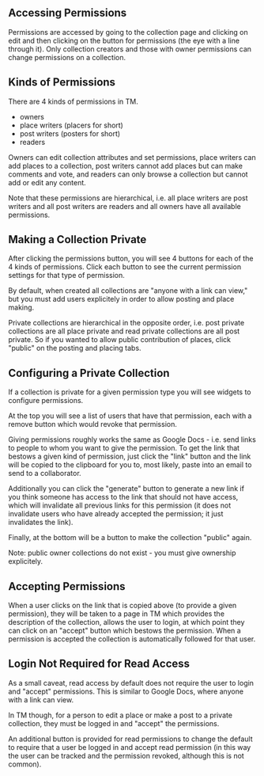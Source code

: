 ## Accessing Permissions

Permissions are accessed by going to the collection page and clicking on edit and then clicking on the button for permissions (the eye with a line through it).  Only collection creators and those with owner permissions can change permissions on a collection.

## Kinds of Permissions

There are 4 kinds of permissions in TM.

* owners
* place writers (placers for short)
* post writers (posters for short)
* readers

Owners can edit collection attributes and set permissions, place writers can add places to a collection, post writers cannot add places but can make comments and vote, and readers can only browse a collection but cannot add or edit any content.

Note that these permissions are hierarchical, i.e. all place writers are post writers and all post writers are readers and all owners have all available permissions.

## Making a Collection Private

After clicking the permissions button, you will see 4 buttons for each of the 4 kinds of permissions.  Click each button to see the current permission settings for that type of permission.

By default, when created all collections are "anyone with a link can view," but you must add users explicitely in order to allow posting and place making.

Private collections are hierarchical in the opposite order, i.e. post private collections are all place private and read private collections are all post private.  So if you wanted to allow public contribution of places, click "public" on the posting and placing tabs.

## Configuring a Private Collection

If a collection is private for a given permission type you will see widgets to configure permissions.

At the top you will see a list of users that have that permission, each with a remove button which would revoke that permission.

Giving permissions roughly works the same as Google Docs - i.e. send links to people to whom you want to give the permission.  To get the link that bestows a given kind of permission, just click the "link" button and the link will be copied to the clipboard for you to, most likely, paste into an email to send to a collaborator.  

Additionally you can click the "generate" button to generate a new link if you think someone has access to the link that should not have access, which will invalidate all previous links for this permission (it does not invalidate users who have already accepted the permission; it just invalidates the link).  

Finally, at the bottom will be a button to make the collection "public" again.

Note: public owner collections do not exist - you must give ownership explicitely.

## Accepting Permissions

When a user clicks on the link that is copied above (to provide a given permission), they will be taken to a page in TM which provides the description of the collection, allows the user to login, at which point they can click on an "accept" button which bestows the permission.  When a permission is accepted the collection is automatically followed for that user.

## Login Not Required for Read Access

As a small caveat, read access by default does not require the user to login and "accept" permissions.  This is similar to Google Docs, where anyone with a link can view.  

In TM though, for a person to edit a place or make a post to a private collection, they must be logged in and "accept" the permissions.  

An additional button is provided for read permissions to change the default to require that a user be logged in and accept read permission (in this way the user can be tracked and the permission revoked, although this is not common).